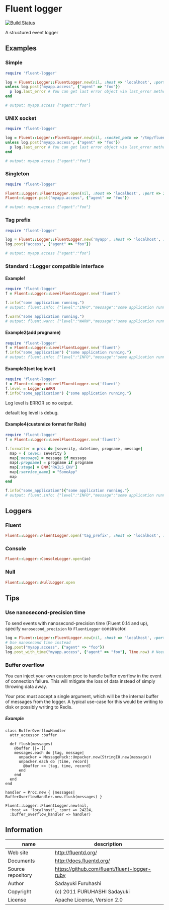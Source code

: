 # Fluent logger

[![Build Status](https://travis-ci.org/fluent/fluent-logger-ruby.svg?branch=master)](https://travis-ci.org/fluent/fluent-logger-ruby)

A structured event logger

## Examples

### Simple

```ruby
require 'fluent-logger'

log = Fluent::Logger::FluentLogger.new(nil, :host => 'localhost', :port => 24224)
unless log.post("myapp.access", {"agent" => "foo"})
  p log.last_error # You can get last error object via last_error method
end

# output: myapp.access {"agent":"foo"}
```

### UNIX socket

```ruby
require 'fluent-logger'

log = Fluent::Logger::FluentLogger.new(nil, :socket_path => "/tmp/fluent.sock")
unless log.post("myapp.access", {"agent" => "foo"})
  p log.last_error # You can get last error object via last_error method
end

# output: myapp.access {"agent":"foo"}
```

### Singleton
```ruby
require 'fluent-logger'

Fluent::Logger::FluentLogger.open(nil, :host => 'localhost', :port => 24224)
Fluent::Logger.post("myapp.access", {"agent" => "foo"})

# output: myapp.access {"agent":"foo"}
```

### Tag prefix
```ruby
require 'fluent-logger'

log = Fluent::Logger::FluentLogger.new('myapp', :host => 'localhost', :port => 24224)
log.post("access", {"agent" => "foo"})

# output: myapp.access {"agent":"foo"}
```

### Standard ::Logger compatible interface

#### Example1

```ruby
require 'fluent-logger'
f = Fluent::Logger::LevelFluentLogger.new('fluent')

f.info("some application running.")
# output: fluent.info: {"level":"INFO","message":"some application running."}

f.warn("some application running.")
# output: fluent.warn: {"level":"WARN","message":"some application running."}
```

#### Example2(add progname)

```ruby
require 'fluent-logger'
f = Fluent::Logger::LevelFluentLogger.new('fluent')
f.info("some_application") {"some application running."}
# output: fluent.info: {"level":"INFO","message":"some application running.","progname":"some_application"}
```

#### Example3(set log level)

```ruby
require 'fluent-logger'
f = Fluent::Logger::LevelFluentLogger.new('fluent')
f.level = Logger::WARN
f.info("some_application") {"some application running."}
```

Log level is ERROR so no output.

default log level is debug.


#### Example4(customize format for Rails)

```ruby
require 'fluent-logger'
f = Fluent::Logger::LevelFluentLogger.new('fluent')

f.formatter = proc do |severity, datetime, progname, message|
  map = { level: severity }
  map[:message] = message if message
  map[:progname] = progname if progname
  map[:stage] = ENV['RAILS_ENV']
  map[:service_name] = "SomeApp"
  map
end

f.info("some_application"){"some application running."}
# output: fluent.info: {"level":"INFO","message":"some application running.","progname":"some_application","stage":"production","service_name":"SomeApp"}
```

## Loggers

### Fluent
```ruby
Fluent::Logger::FluentLogger.open('tag_prefix', :host => 'localhost', :port => 24224)
```

### Console
```ruby
Fluent::Logger::ConsoleLogger.open(io)
```

### Null
```ruby
Fluent::Logger::NullLogger.open
```

## Tips

### Use nanosecond-precision time

To send events with nanosecond-precision time (Fluent 0.14 and up), specify `nanosecond_precision` to `FluentLogger` constructor.

```rb
log = Fluent::Logger::FluentLogger.new(nil, :host => 'localhost', :port => 24224, :nanosecond_precision => true)
# Use nanosecond time instead
log.post("myapp.access", {"agent" => "foo"})
log.post_with_time("myapp.access", {"agent" => "foo"}, Time.now) # Need Time object for post_with_time
```

### Buffer overflow

You can inject your own custom proc to handle buffer overflow in the event of connection failure. This will mitigate the loss of data instead of simply throwing data away.

Your proc must accept a single argument, which will be the internal buffer of messages from the logger. A typical use-case for this would be writing to disk or possibly writing to Redis.

##### Example
```
class BufferOverflowHandler
  attr_accessor :buffer

  def flush(messages)
    @buffer ||= []
    messages.each do |tag, message|
      unpacker = MessagePack::Unpacker.new(StringIO.new(message))
      unpacker.each do |time, record|
        @buffer << [tag, time, record]
      end
    end
  end
end

handler = Proc.new { |messages| BufferOverflowHandler.new.flush(messages) }

Fluent::Logger::FluentLogger.new(nil,
  :host => 'localhost', :port => 24224,
  :buffer_overflow_handler => handler)
```

## Information

|name|description|
|---|---|
|Web site|http://fluentd.org/ |
|Documents|http://docs.fluentd.org/ |
|Source repository|https://github.com/fluent/fluent-logger-ruby |
|Author|Sadayuki Furuhashi|
|Copyright|(c) 2011 FURUHASHI Sadayuki|
|License|Apache License, Version 2.0|

